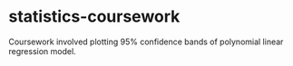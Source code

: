 # statistics-coursework
Coursework involved plotting 95% confidence bands of polynomial linear regression model.
